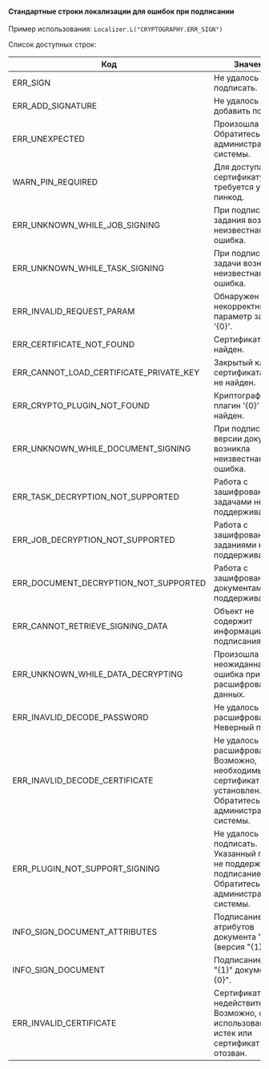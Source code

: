 #### Стандартные строки локализации для ошибок при подписании
Пример использования: `Localizer.L("CRYPTOGRAPHY.ERR_SIGN")`

Список доступных строк:

| Код | Значение |
| ----- | ------ |
| ERR_SIGN | Не удалось подписать. |
| ERR_ADD_SIGNATURE | Не удалось добавить подпись. |
| ERR_UNEXPECTED | Произошла ошибка. Обратитесь к администратору системы. |
| WARN_PIN_REQUIRED | Для доступа к сертификату "{0}" требуется указать пинкод. |
| ERR_UNKNOWN_WHILE_JOB_SIGNING | При подписании задания возникла неизвестная ошибка. |
| ERR_UNKNOWN_WHILE_TASK_SIGNING | При подписании задачи возникла неизвестная ошибка. |
| ERR_INVALID_REQUEST_PARAM | Обнаружен некорректный параметр запроса '{0}'. |
| ERR_CERTIFICATE_NOT_FOUND | Сертификат '{0}' не найден. |
| ERR_CANNOT_LOAD_CERTIFICATE_PRIVATE_KEY | Закрытый ключ для сертификата '{0}' не найден. |
| ERR_CRYPTO_PLUGIN_NOT_FOUND | Криптографический плагин '{0}' не найден. |
| ERR_UNKNOWN_WHILE_DOCUMENT_SIGNING | При подписании версии документа возникла неизвестная ошибка. |
| ERR_TASK_DECRYPTION_NOT_SUPPORTED | Работа с зашифрованными задачами не поддерживается. |
| ERR_JOB_DECRYPTION_NOT_SUPPORTED | Работа с зашифрованными заданиями не поддерживается. |
| ERR_DOCUMENT_DECRYPTION_NOT_SUPPORTED | Работа с зашифрованными документами не поддерживается. |
| ERR_CANNOT_RETRIEVE_SIGNING_DATA | Объект не содержит информации для подписания. |
| ERR_UNKNOWN_WHILE_DATA_DECRYPTING | Произошла неожиданная ошибка при расшифровании данных. |
| ERR_INAVLID_DECODE_PASSWORD | Не удалось расшифровать. Неверный пароль. |
| ERR_INAVLID_DECODE_CERTIFICATE | Не удалось расшифровать. Возможно, необходимый сертификат не установлен. Обратитесь к администратору системы. |
| ERR_PLUGIN_NOT_SUPPORT_SIGNING | Не удалось подписать. Указанный плагин не поддерживает подписание. Обратитесь к администратору системы. |
| INFO_SIGN_DOCUMENT_ATTRIBUTES | Подписание атрибутов документа "{0}" (версия "{1}"). |
| INFO_SIGN_DOCUMENT | Подписание версии "{1}" документа "{0}". |
| ERR_INVALID_CERTIFICATE | Сертификат с '{0}' недействителен. Возможно, срок его использования истек или сертификат отозван. |
